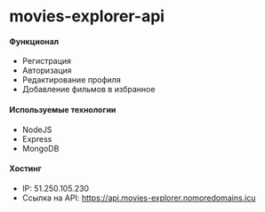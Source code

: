 # movies-explorer-api

#### Функционал
+ Регистрация
+ Авторизация
+ Редактирование профиля
+ Добавление фильмов в избранное

#### Используемые технологии
+ NodeJS
+ Express
+ MongoDB

#### Хостинг
+ IP: 51.250.105.230
+ Ссылка на API: https://api.movies-explorer.nomoredomains.icu
